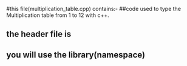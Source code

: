#this file(multiplication_table.cpp) contains:-
##code used to type the Multiplication table from 1 to 12  with c++.
## the header file is <iostream>
## you will use the library(namespace)
 
